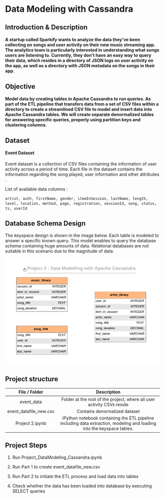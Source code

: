 # Data Modeling with Cassandra

## Introduction & Description

#### A startup called Sparkify wants to analyze the data they've been collecting on songs and user activity on their new music streaming app. The analytics team is particularly interested in understanding what songs users are listening to. Currently, they don't have an easy way to query their data, which resides in a directory of JSON logs on user activity on the app, as well as a directory with JSON metadata on the songs in their app.

## Objective

#### Model data by creating tables in Apache Cassandra to run queries. As part of the ETL pipeline that transfers data from a set of CSV files within a directory to create a streamlined CSV file to model and insert data into Apache Cassandra tables. We will create separate denormalized tables for answering specific queries, properly using partition keys and clustering columns.

## Dataset 

#### Event Dataset

Event dataset is a collection of CSV files containing the information of user activity across a period of time.  Each file in the dataset contains the information regarding the song played, user information and other attributes . 

List of available data columns :

```
artist, auth, firstName, gender, itemInSession, lastName, length, level, location, method, page, registration, sessionId, song, status, ts, userId
```

## Database Schema Design 

The keyspace design is shown in the image below. Each table is modeled to answer a specific known query. This model enables to query the database schema containing huge amounts of data. Relational databases are not suitable in this scenario due to the magnitude of data. 

![database](./Cassandra.png)

## Project structure

|     File / Folder      |                         Description                          |
| :--------------------: | :----------------------------------------------------------: |
|       event_data       | Folder at the root of the project, where all user activity CSVs reside |
| event_datafile_new.csv | Contains denormalized dataset|
|    Project 2.ipynb     | iPython notebook containing the ETL pipeline including data extraction, modeling and loading into the keyspace tables. |

## Project Steps

1. Run Project_DataModeling_Cassandra.ipynb 

2. Run Part 1 to create event_datafile_new.csv

3. Run Part 2 to initiate the ETL process and load data into tables

4. Check whether the data has been loaded into database by executing SELECT queries

